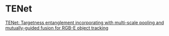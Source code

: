 # TENet

[TENet: Targetness entanglement incorporating with multi-scale pooling and mutually-guided fusion for RGB-E object tracking](https://kwnsfk27.r.eu-west-1.awstrack.me/L0/https:%2F%2Fauthors.elsevier.com%2Fc%2F1kEoP3BBjKrkX5/1/01020193adb50901-e8b49135-b6dd-4468-a1e2-46e2e9ddb153-000000/jgqe20kklDVB0TjZg-1ell-nd2o=403)

